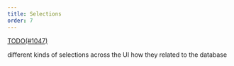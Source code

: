 ```yaml
---
title: Selections
order: 7
---
```


[TODO(#1047)](https://github.com/rerun-io/rerun/issues/1047)

different kinds of selections across the UI
how they related to the database